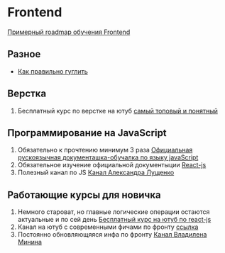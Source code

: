 # Frontend

[Примерный roadmap обучения Frontend](https://roadmap.sh/frontend)

## Разное 
- [Как правильно гуглить](https://proglib.io/p/how-to-google-as-a-programmer)

## Верстка
1. Бесплатный курс по верстке на ютуб [самый топовый и понятный](https://www.youtube.com/watch?v=yJcCKuxfb2o&list=PLM6XATa8CAG4F9nAIYNS5oAiPotxwLFIr)

## Программирование на JavaScript
1. Обязательно к прочтению минимум 3 раза [Официальная рускоязычная документашка-обучалка по языку javaScript](https://learn.javascript.ru/)
2. Обязательное изучение официальной документыции [React-js](https://ru.reactjs.org/)
3. Полезный канал по JS [Канал Александра Лущенко](https://www.youtube.com/c/itgid)

## Работающие курсы для новичка
1. Немного староват, но главные логические операции остаются актуальные и по сей день [Бесплатный курс на ютуб по react-js](https://www.youtube.com/playlist?list=PLcvhF2Wqh7DNVy1OCUpG3i5lyxyBWhGZ8)
2. Канал на ютуб с современными фичами по фронту [ссылка](https://www.youtube.com/c/WebDevSimplified)
3. Постоянно обновляющяяся инфа по фронту [Канал Владилена Минина](https://www.youtube.com/c/VladilenMinin)
